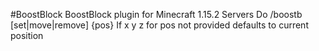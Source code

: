 #BoostBlock
BoostBlock plugin for Minecraft 1.15.2 Servers
Do /boostb [set|move|remove] {pos}
If x y z for pos not provided defaults to current position
